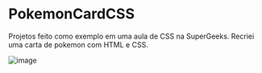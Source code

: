 # PokemonCardCSS
Projetos feito como exemplo em uma aula de CSS na SuperGeeks. Recriei uma carta de pokemon com HTML e CSS.

![image](https://user-images.githubusercontent.com/55244973/224118317-3ba1f5ab-cc91-4a77-815a-9cf269a8fb7f.png)

